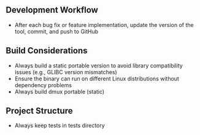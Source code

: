 ## Development Workflow
- After each bug fix or feature implementation, update the version of the tool, commit, and push to GitHub

## Build Considerations
- Always build a static portable version to avoid library compatibility issues (e.g., GLIBC version mismatches)
- Ensure the binary can run on different Linux distributions without dependency problems
- Always build dmux portable (static)

## Project Structure
- Always keep tests in tests directory